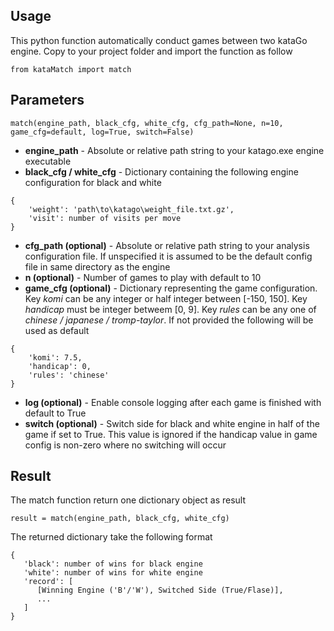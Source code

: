 ## **Usage**
This python function automatically conduct games between two kataGo engine. Copy to your project folder and import the function as follow

```
from kataMatch import match
```

## **Parameters** 
```
match(engine_path, black_cfg, white_cfg, cfg_path=None, n=10, game_cfg=default, log=True, switch=False)
```

- **engine_path** - Absolute or relative path string to your katago.exe engine executable
- **black_cfg / white_cfg** - Dictionary containing the following engine configuration for black and white
```
{
    'weight': 'path\to\katago\weight_file.txt.gz',
    'visit': number of visits per move
}
```
- **cfg_path (optional)** - Absolute or relative path string to your analysis configuration file. If unspecified it is assumed to be the default config file in same directory as the engine
- **n (optional)** - Number of games to play with default to 10
- **game_cfg (optional)** - Dictionary representing the game configuration. Key *komi* can be any integer or half integer between [-150, 150]. Key *handicap* must be integer betweem [0, 9]. Key *rules* can be any one of *chinese / japanese / tromp-taylor*. If not provided the following will be used as default
```
{
    'komi': 7.5,
    'handicap': 0,
    'rules': 'chinese'
}
```

- **log (optional)** - Enable console logging after each game is finished with default to True
- **switch (optional)** - Switch side for black and white engine in half of the game if set to True. This value is ignored if the handicap value in game config is non-zero where no switching will occur


## **Result**
The match function return one dictionary object as result
```
result = match(engine_path, black_cfg, white_cfg)
```
The returned dictionary take the following format
```
{
   'black': number of wins for black engine
   'white': number of wins for white engine
   'record': [
      [Winning Engine ('B'/'W'), Switched Side (True/Flase)],
      ...
   ]
}
```
